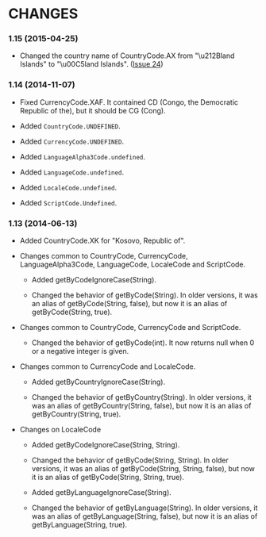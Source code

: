 CHANGES
=======

### 1.15 (2015-04-25)

* Changed the country name of CountryCode.AX from "\u212Bland Islands"
  to "\u00C5land Islands".
  ([Issue 24](https://github.com/TakahikoKawasaki/nv-i18n/issues/24))


### 1.14 (2014-11-07)

* Fixed CurrencyCode.XAF. It contained CD (Congo, the Democratic
  Republic of the), but it should be CG (Cong).

* Added `CountryCode.UNDEFINED`.
* Added `CurrencyCode.UNDEFINED`.
* Added `LanguageAlpha3Code.undefined`.
* Added `LanguageCode.undefined`.
* Added `LocaleCode.undefined`.
* Added `ScriptCode.Undefined`.


### 1.13 (2014-06-13)

* Added CountryCode.XK for "Kosovo, Republic of".

* Changes common to CountryCode, CurrencyCode, LanguageAlpha3Code,
  LanguageCode, LocaleCode and ScriptCode.

  - Added getByCodeIgnoreCase(String).

  - Changed the behavior of getByCode(String). In older versions,
    it was an alias of getByCode(String, false), but now it is
    an alias of getByCode(String, true).

* Changes common to CountryCode, CurrencyCode and ScriptCode.

  - Changed the behavior of getByCode(int). It now returns null
    when 0 or a negative integer is given.

* Changes common to CurrencyCode and LocaleCode.

  - Added getByCountryIgnoreCase(String).

  - Changed the behavior of getByCountry(String). In older versions,
    it was an alias of getByCountry(String, false), but now it is
    an alias of getByCountry(String, true).

* Changes on LocaleCode

  - Added getByCodeIgnoreCase(String, String).

  - Changed the behavior of getByCode(String, String). In older
    versions, it was an alias of getByCode(String, String, false),
	but now it is an alias of getByCode(String, String, true).

  - Added getByLanguageIgnoreCase(String).

  - Changed the behavior of getByLanguage(String). In older versions,
    it was an alias of getByLanguage(String, false), but now it is
	an alias of getByLanguage(String, true).
